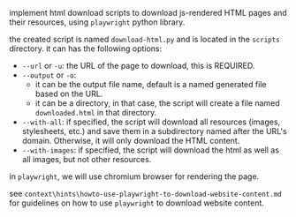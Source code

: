 implement html download scripts to download js-rendered HTML pages and their resources, using `playwright` python library.

the created script is named `download-html.py` and is located in the `scripts` directory. it can has the following options:
- `--url` or `-u`: the URL of the page to download, this is REQUIRED.
- `--output` or `-o`: 
  - it can be the output file name, default is a named generated file based on the URL.
  - it can be a directory, in that case, the script will create a file named `downloaded.html` in that directory.
- `--with-all`: if specified, the script will download all resources (images, stylesheets, etc.) and save them in a subdirectory named after the URL's domain. Otherwise, it will only download the HTML content.
- `--with-images`: if specified, the script will download the html as well as all images, but not other resources.

in `playwright`, we will use chromium browser for rendering the page.

see `context\hints\howto-use-playwright-to-download-website-content.md` for guidelines on how to use `playwright` to download website content.